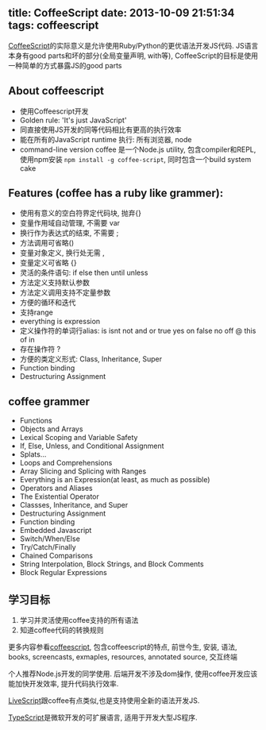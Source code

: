 title:  CoffeeScript
date: 2013-10-09 21:51:34
tags: coffeescript
---

[CoffeeScript](http://coffeescript.org/)的实际意义是允许使用Ruby/Python的更优语法开发JS代码. JS语言本身有good parts和坏的部分(全局变量声明, with等), CoffeeScript的目标是使用一种简单的方式暴露JS的good parts

## About coffeescript

* 使用Coffeescript开发
* Golden rule: 'It's just JavaScript'
* 同直接使用JS开发的同等代码相比有更高的执行效率
* 能在所有的JavaScript runtime 执行: 所有浏览器, node
* command-line version coffee 是一个Node.js utility, 包含compiler和REPL, 使用npm安装 `npm install -g coffee-script`, 同时包含一个build system cake


## Features (coffee has a ruby like grammer):

* 使用有意义的空白符界定代码块, 抛弃{}
* 变量作用域自动管理, 不需要 var
* 换行作为表达式的结束, 不需要 ;
* 方法调用可省略()
* 变量对象定义, 换行处无需 ,
* 变量定义可省略 {}
* 灵活的条件语句: if else then until unless
* 方法定义支持默认参数
* 方法定义调用支持不定量参数
* 方便的循环和迭代
* 支持range
* everything is expression
* 定义操作符的单词行alias: is isnt not and or true yes on false no off @ this of in
* 存在操作符 ?
* 方便的类定义形式: Class, Inheritance, Super
* Function binding
* Destructuring Assignment


## coffee grammer

* Functions
* Objects and Arrays
* Lexical Scoping and Variable Safety
* If, Else, Unless, and Conditional Assignment
* Splats…
* Loops and Comprehensions
* Array Slicing and Splicing with Ranges
* Everything is an Expression(at least, as much as possible)
* Operators and Aliases
* The Existential Operator
* Classses, Inheritance, and Super
* Destructuring Assignment
* Function binding
* Embedded Javascript
* Switch/When/Else
* Try/Catch/Finally
* Chained Comparisons
* String Interpolation, Block Strings, and Block Comments
* Block Regular Expressions




## 学习目标

1. 学习并灵活使用coffee支持的所有语法
2. 知道coffee代码的转换规则


更多内容参看[coffeescript](http://coffeescript.org/), 包含coffeescript的特点, 前世今生, 安装, 语法, books, screencasts, exmaples, resources, annotated source, 交互终端

个人推荐Node.js开发的同学使用. 后端开发不涉及dom操作, 使用coffee开发应该能加快开发效率, 提升代码执行效率.

[LiveScript](http://livescript.net/)跟coffee有点类似,也是支持使用全新的语法开发JS.

[TypeScript](http://www.typescriptlang.org/)是微软开发的可扩展语言, 适用于开发大型JS程序.
